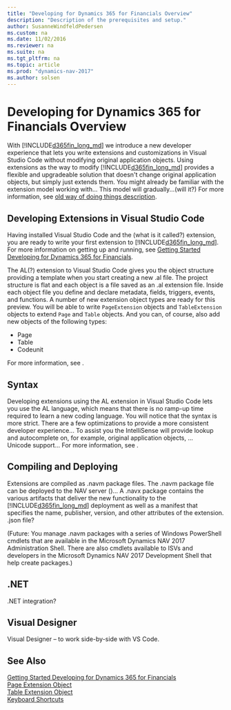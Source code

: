 ```yaml
---
title: "Developing for Dynamics 365 for Financials Overview"
description: "Description of the prerequisites and setup."
author: SusanneWindfeldPedersen
ms.custom: na
ms.date: 11/02/2016
ms.reviewer: na
ms.suite: na
ms.tgt_pltfrm: na
ms.topic: article
ms.prod: "dynamics-nav-2017"
ms.author: solsen
---
```


# Developing for Dynamics 365 for Financials Overview
With [!INCLUDE[d365fin_long_md](includes/d365fin_long_md.md)] we introduce a new developer experience that lets you write extensions and customizations in Visual Studio Code without modifying original application objects. Using extensions as the way to modify [!INCLUDE[d365fin_long_md](includes/d365fin_long_md.md)] provides a flexible and upgradeable solution that doesn't change original application objects, but simply just extends them.
You might already be familiar with the extension model working with... This model will gradually...(will it?) For more information, see [old way of doing things description]().

## Developing Extensions in Visual Studio Code
Having installed Visual Studio Code and the (what is it called?) extension, you are ready to write your first extension to [!INCLUDE[d365fin_long_md](includes/d365fin_long_md.md)]. For more information on getting up and running, see [Getting Started Developing for Dynamics 365 for Financials](dyn-fin-geting-started-dev-env.md).

The AL(?) extension to Visual Studio Code gives you the object structure providing a template when you start creating a new .al file. The project structure is flat and each object is a file saved as an .al extension file. Inside each object file you define and declare metadata, fields, triggers, events, and functions. A number of new extension object types are ready for this preview. You will be able to write ```PageExtension``` objects and ```TableExtension``` objects to extend ```Page``` and ```Table``` objects. And you can, of course, also add new objects of the following types:
- Page
- Table
- Codeunit

For more information, see []().

## Syntax
Developing extensions using the AL extension in Visual Studio Code lets you use the AL language, which means that there is no ramp-up time required to learn a new coding language. You will notice that the syntax is more strict. There are a few optimizations to provide a more consistent developer experience... To assist you the IntelliSense will provide lookup and autocomplete on, for example, original application objects, ...  
Unicode support...
For more information, see []().

## Compiling and Deploying
Extensions are compiled as .navm package files. The .navm package file can be deployed to the NAV server ()... A .navx package contains the various artifacts that deliver the new functionality to the [!INCLUDE[d365fin_long_md](includes/d365fin_long_md.md)] deployment as well as a manifest that specifies the name, publisher, version, and other attributes of the extension. .json file? 

(Future: You manage .navm packages with a series of Windows PowerShell cmdlets that are available in the Microsoft Dynamics NAV 2017 Administration Shell. There are also cmdlets available to ISVs and developers in the Microsoft Dynamics NAV 2017 Development Shell that help create packages.) 

## .NET
 .NET integration?

## Visual Designer
Visual Designer – to work side-by-side with VS Code.


## See Also
[Getting Started Developing for Dynamics 365 for Financials](dyn-fin-geting-started-dev-env.md)  
[Page Extension Object](dyn-fin-page-ext-object.md)  
[Table Extension Object](dyn-fin-table-ext-object.md)  
[Keyboard Shortcuts](dyn-fin-keyboard-shortcuts.md)
